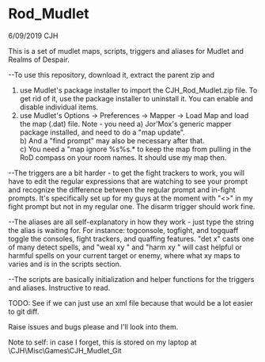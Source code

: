 # Rod_Mudlet
6/09/2019 CJH

This is a set of mudlet maps, scripts, triggers and aliases for Mudlet and Realms of Despair.

--To use this repository, download it, extract the parent zip and 
1) use Mudlet's package installer to import the CJH_Rod_Mudlet.zip file.  To get rid of it, use the package installer to uninstall it. You can enable and disable individual items.
2) use Mudlet's Options -> Preferences -> Mapper -> Load Map and load the map (.dat) file.  Note - you need
  a) Jor'Mox's generic mapper package installed, and need to do a "map update".  
  b) And a "find prompt" may also be necessary after that.  
  c) You need a "map ignore %s%s.* to keep the map from pulling in the RoD compass on your room names.   It should use my map then.


--The triggers are a bit harder - to get the fight trackers to work, you will have to edit the regular expressions that are watching to see your prompt and recognize the difference between the regular prompt and in-fight prompts.  It's specifically set up for my guys at the moment with "<>" in my fight prompt but not in my regular one. The disarm trigger should work fine.

--The aliases are all self-explanatory in how they work - just type the string the alias is waiting for.
  For instance: togconsole, togfight, and togquaff toggle the consoles, fight trackers, and quaffing features. "det x" casts one of many    detect spells, and "weal xy <target>" and "harm xy <enemy>" will cast helpful or harmful spells on your current target or enemy, where what xy maps to varies and is in the scripts section.  
  
--The scripts are basically initialization and helper functions for the triggers and aliases.  Instructive to read.

TODO: See if we can just use an xml file because that would be a lot easier to git diff.

Raise issues and bugs please and I'll look into them.

Note to self: in case I forget, this is stored on my laptop at \CJH\Misc\Games\CJH_Mudlet_Git
